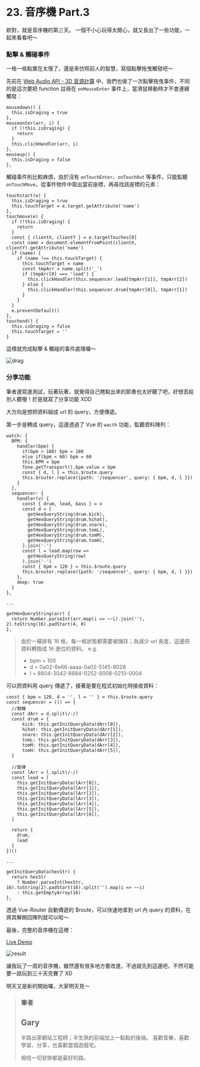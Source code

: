 # 23. 音序機 Part.3

欸對，就是音序機的第三天。
一個不小心玩得太開心，就又長出了一些功能，一起來看看吧～

### 點擊 & 觸碰事件

一格一格點實在太慢了，還是來仿照前人的智慧，寫個點擊拖曳觸發吧～

先前在 [Web Audio API - 3D 音源計算](https://ithelp.ithome.com.tw/articles/10204335) 中，我們也做了一次點擊拖曳事件，不同的是這次要把 function 註冊在 `onMouseEnter` 事件上，當滑鼠移動時才不會連續觸發：

```javascript=
mousedown() {
  this.isDraging = true
},
mouseenter(arr, i) {
  if (!this.isDraging) {
    return
  }
  this.clickHandler(arr, i)
},
mouseup() {
  this.isDraging = false
},
```

觸碰事件則比較麻煩，由於沒有 `onTouchEnter`、`onTouchOut` 等事件，只能監聽 `onTouchMove`，從事件物件中取出當前座標，再尋找該座標的元素：

```javascript=
touchstart(e) {
  this.isDraging = true
  this.touchTarget = e.target.getAttribute('name')
},
touchmove(e) {
  if (!this.isDraging) {
    return
  }
  const { clientX, clientY } = e.targetTouches[0]
  const name = document.elementFromPoint(clientX, clientY).getAttribute('name')
  if (name) {
    if (name !== this.touchTarget) {
      this.touchTarget = name
      const tmpArr = name.split('_')
      if (tmpArr[0] === 'lead') {
        this.clickHandler(this.sequencer.lead[tmpArr[1]], tmpArr[2])
      } else {
        this.clickHandler(this.sequencer.drum[tmpArr[0]], tmpArr[1])
      }
    }
  }
  e.preventDefault()
},
touchend() {
  this.isDraging = false
  this.touchTarget = ''
}
```

這樣就完成點擊 & 觸碰的事件處理囉～

![drag](https://i.imgur.com/3uoH8CV.gif)

### 分享功能

筆者邊寫邊測試，玩著玩著，就覺得自己瞎點出來的節奏也太好聽了吧，好想丟給別人聽喔！於是就寫了分享功能 XDD

大方向是想把資料組成 url 的 query，方便傳遞。

第一步是轉成 query，這邊透過了 Vue 的 `wacth` 功能，監聽資料陣列：

```javascript=
watch: {
  BPM: {
    handler(bpm) {
      if(bpm > 180) bpm = 180
      else if(bpm < 60) bpm = 60
      this.BPM = bpm
      Tone.getTransport().bpm.value = bpm
      const { d, l } = this.$route.query
      this.$router.replace({path: '/sequencer', query: { bpm, d, l }})
    }
  },
  sequencer: {
    handler(v) {
      const { drum, lead, bass } = v
      const d = [
        getHexQueryString(drum.kick),
        getHexQueryString(drum.hihat),
        getHexQueryString(drum.snare),
        getHexQueryString(drum.tomL),
        getHexQueryString(drum.tomM),
        getHexQueryString(drum.tomH),
      ].join('-')
      const l = lead.map(row =>
        getHexQueryString(row)
      ).join('-')
      const { bpm = 120 } = this.$route.query
      this.$router.replace({path: '/sequencer', query: { bpm, d, l }})
    },
    deep: true
  }
},

...

getHexQueryString(arr) {
  return Number.parseInt(arr.map(i => ~~i).join(''), 2).toString(16).padStart(4, 0)
},
```

> 由於一橫排有 16 格，每一格狀態都需要被儲存；為減少 url 長度，這邊把資料轉換成 16 進位的資料。
> e.g.
>
> - bpm = 100
> - d = 0a02-6e66-aaaa-0a02-5145-8028
> - l = 8804-3042-8884-0252-8008-0210-0004

可以把資料用 query 傳遞了，接著是要在程式初始化時接收資料：

```javascript=
const { bpm = 120, d = '', l = '' } = this.$route.query
const sequencer = (() => {
  //鼓機
  const dArr = d.split(/-/)
  const drum = {
      kick: this.getInitQueryData(dArr[0]),
      hihat: this.getInitQueryData(dArr[1]),
      snare: this.getInitQueryData(dArr[2]),
      tomL: this.getInitQueryData(dArr[3]),
      tomM: this.getInitQueryData(dArr[4]),
      tomH: this.getInitQueryData(dArr[5]),
  }

  //旋律
  const lArr = l.split(/-/)
  const lead = [
    this.getInitQueryData(lArr[0]),
    this.getInitQueryData(lArr[1]),
    this.getInitQueryData(lArr[2]),
    this.getInitQueryData(lArr[3]),
    this.getInitQueryData(lArr[4]),
    this.getInitQueryData(lArr[5]),
    this.getInitQueryData(lArr[6]),
  ]

  return {
    drum,
    lead
  }
})()

...

getInitQueryData(hexStr) {
  return hexStr
    ? Number.parseInt(hexStr, 16).toString(2).padStart(16).split('').map(i => ~~i)
    : this.getEmptyArray(16)
},
```

透過 Vue-Router 自動傳遞的 $route，可以快速地拿到 url 內 query 的資料，在將其解開回陣列就可以啦～

最後，完整的音序機在這裡：

[Live Demo](https://schaoss.github.io/web-audio/#/sequencer?bpm=100&d=0a02-6e66-aaaa-0a02-5145-8028&l=8804-3042-8884-0252-8008-0210-0004)

![result](https://i.imgur.com/n5mT4gQ.png)

讓我玩了一周的音序機，雖然還有很多地方要改進，不過就先到這邊吧，不然可能要一路玩到三十天完賽了 XD

明天又是新的開始囉，大家明天見～

> ### 筆者
>
> ## Gary
>
> 半路出家網站工程師；半生熟的前端加上一點點的後端。
> 喜歡音樂，喜歡學習、分享，也喜歡當個遊戲宅。
>
> 相信一切安排都是最好的路。
